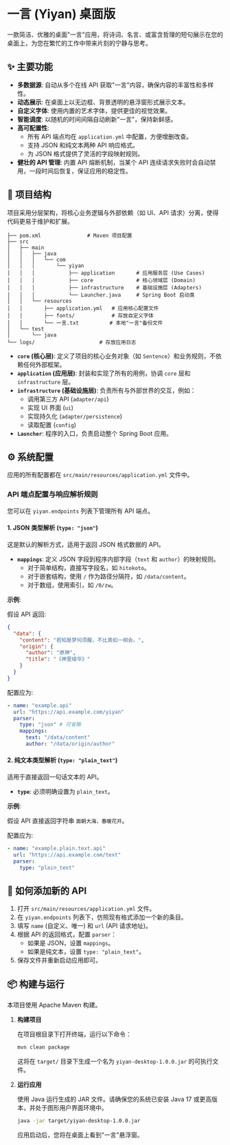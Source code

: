 # 一言 (Yiyan) 桌面版

一款简洁、优雅的桌面"一言"应用，将诗词、名言、或富含哲理的短句展示在您的桌面上，为您在繁忙的工作中带来片刻的宁静与思考。

## ✨ 主要功能

- **多数据源**: 自动从多个在线 API 获取"一言"内容，确保内容的丰富性和多样性。
- **动态展示**: 在桌面上以无边框、背景透明的悬浮窗形式展示文本。
- **自定义字体**: 使用内置的艺术字体，提供更佳的视觉效果。
- **智能调度**: 以随机的时间间隔自动刷新"一言"，保持新鲜感。
- **高可配置性**:
    - 所有 API 端点均在 `application.yml` 中配置，方便增删改查。
    - 支持 JSON 和纯文本两种 API 响应格式。
    - 为 JSON 格式提供了灵活的字段映射规则。
- **健壮的 API 管理**: 内置 API 熔断机制，当某个 API 连续请求失败时会自动禁用，一段时间后恢复，保证应用的稳定性。

## 📁 项目结构

项目采用分层架构，将核心业务逻辑与外部依赖（如 UI、API 请求）分离，使得代码更易于维护和扩展。

```
├── pom.xml               # Maven 项目配置
├── src
│   ├── main
│   │   ├── java
│   │   │   └── com
│   │   │       └── yiyan
│   │   │           ├── application       # 应用服务层 (Use Cases)
│   │   │           ├── core              # 核心领域层 (Domain)
│   │   │           ├── infrastructure    # 基础设施层 (Adapters)
│   │   │           └── Launcher.java     # Spring Boot 启动类
│   │   └── resources
│   │       ├── application.yml   # 应用核心配置文件
│   │       ├── fonts/            # 存放自定义字体
│   │       └── 一言.txt          # 本地"一言"备份文件
│   └── test
│       └── java
└── logs/                     # 存放应用日志
```

- **`core` (核心层)**: 定义了项目的核心业务对象（如 `Sentence`）和业务规则，不依赖任何外部框架。
- **`application` (应用层)**: 封装和实现了所有的用例，协调 `core` 层和 `infrastructure` 层。
- **`infrastructure` (基础设施层)**: 负责所有与外部世界的交互，例如：
    - 调用第三方 API (`adapter/api`)
    - 实现 UI 界面 (`ui`)
    - 实现持久化 (`adapter/persistence`)
    - 读取配置 (`config`)
- **`Launcher`**: 程序的入口，负责启动整个 Spring Boot 应用。

## ⚙️ 系统配置

应用的所有配置都在 `src/main/resources/application.yml` 文件中。

### API 端点配置与响应解析规则

您可以在 `yiyan.endpoints` 列表下管理所有 API 端点。

#### 1. JSON 类型解析 (`type: "json"`)

这是默认的解析方式，适用于返回 JSON 格式数据的 API。

- **`mappings`**: 定义 JSON 字段到程序内部字段（`text` 和 `author`）的映射规则。
    - 对于简单结构，直接写字段名，如 `hitokoto`。
    - 对于嵌套结构，使用 `/` 作为路径分隔符，如 `/data/content`。
    - 对于数组，使用索引，如 `/0/zw`。

**示例**:

假设 API 返回:
```json
{
  "data": {
    "content": "若知是梦何须醒，不比真如一相会。",
    "origin": {
      "author": "原神",
      "title": "《神里绫华》"
    }
  }
}
```

配置应为:
```yaml
- name: "example.api"
  url: "https://api.example.com/yiyan"
  parser:
    type: "json" # 可省略
    mappings:
      text: "/data/content"
      author: "/data/origin/author"
```

#### 2. 纯文本类型解析 (`type: "plain_text"`)

适用于直接返回一句话文本的 API。

- **`type`**: 必须明确设置为 `plain_text`。

**示例**:

假设 API 直接返回字符串 `面朝大海，春暖花开`。

配置应为:
```yaml
- name: "example.plain.text.api"
  url: "https://api.example.com/text"
  parser:
    type: "plain_text"
```

## 🚀 如何添加新的 API

1.  打开 `src/main/resources/application.yml` 文件。
2.  在 `yiyan.endpoints` 列表下，仿照现有格式添加一个新的条目。
3.  填写 `name` (自定义、唯一) 和 `url` (API 请求地址)。
4.  根据 API 的返回格式，配置 `parser`：
    - 如果是 JSON，设置 `mappings`。
    - 如果是纯文本，设置 `type: "plain_text"`。
5.  保存文件并重新启动应用即可。

## 📦 构建与运行

本项目使用 Apache Maven 构建。

1.  **构建项目**

    在项目根目录下打开终端，运行以下命令：
    ```bash
    mvn clean package
    ```
    这将在 `target/` 目录下生成一个名为 `yiyan-desktop-1.0.0.jar` 的可执行文件。

2.  **运行应用**

    使用 Java 运行生成的 JAR 文件。请确保您的系统已安装 Java 17 或更高版本，并处于图形用户界面环境中。
    ```bash
    java -jar target/yiyan-desktop-1.0.0.jar
    ```

    应用启动后，您将在桌面上看到"一言"悬浮窗。 